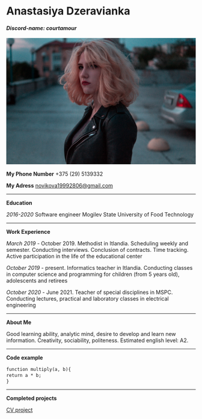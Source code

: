 # Anastasiya Dzeravianka 
#### *Discord-name: courtamour*

![Это опциональный alt-текст](/photo.jpeg)

**My Phone Number** +375 (29) 5139332  

**My Adress** novikova19992806@gmail.com

***

**Education**

*2016-2020* Software engineer Mogilev State University of Food Technology

***

**Work Experience**

*March 2019* - October 2019. Methodist in Itlandia. Scheduling weekly and semester. Conducting interviews. Conclusion of contracts. Time tracking. Active participation in the life of the educational center

*October 2019* - present. Informatics teacher in Itlandia. Conducting classes in computer science and programming for children (from 5 years old), adolescents and retirees

 *October 2020* - June 2021. Teacher of special disciplines in MSPC. Сonducting lectures, practical and laboratory classes in electrical engineering

*** 

**About Me**

Good learning ability, analytic mind, desire to develop and learn new information. Creativity, sociability, politeness. Estimated english level: A2.

***

**Code example**


    function multiply(a, b){
    return a * b;  
    }

***

**Completed projects**

 [CV project](https://github.com/courtamour/rsschool-cv/blob/gh-pages/cv.md)